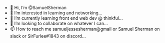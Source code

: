 - 👋 Hi, I’m @SamuelSherman
- 👀 I’m interested in learning and networking...
- 🌱 I’m currently learning front end web dev @ thinkful...
- 💞️ I’m looking to collaborate on whatever I can...
- 📫 How to reach me samueljessesherman@gmail or Samuel Sherman on slack or SirFurlee#1843 on discord...

<!---
SamuelSherman/SamuelSherman is a ✨ special ✨ repository because its `README.md` (this file) appears on your GitHub profile.
You can click the Preview link to take a look at your changes.
--->
